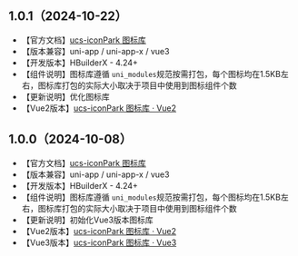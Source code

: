 ## 1.0.1（2024-10-22）
- 【官方文档】[ucs-iconPark 图标库](https://ucs.cloudsimpler.com/library/ucs-iconPark)
- 【版本兼容】uni-app / uni-app-x / vue3
- 【开发版本】HBuilderX - 4.24+
- 【组件说明】图标库遵循 `uni_modules`规范按需打包，每个图标均在1.5KB左右，图标库打包的实际大小取决于项目中使用到图标组件个数
- 【更新说明】优化图标库
- 【Vue2版本】[ucs-iconPark 图标库 · Vue2](https://ext.dcloud.net.cn/plugin?name=ucs-iconPark)
## 1.0.0（2024-10-08）
- 【官方文档】[ucs-iconPark 图标库](https://ucs.cloudsimpler.com/library/ucs-iconPark)
- 【版本兼容】uni-app / uni-app-x / vue3
- 【开发版本】HBuilderX - 4.24+
- 【组件说明】图标库遵循 `uni_modules`规范按需打包，每个图标均在1.5KB左右，图标库打包的实际大小取决于项目中使用到图标组件个数
- 【更新说明】初始化Vue3版本图标库
- 【Vue2版本】[ucs-iconPark 图标库 · Vue2](https://ext.dcloud.net.cn/plugin?name=ucs-iconPark)
- 【Vue3版本】[ucs-iconPark 图标库 · Vue3](https://ext.dcloud.net.cn/plugin?name=ucs-icon-park)
